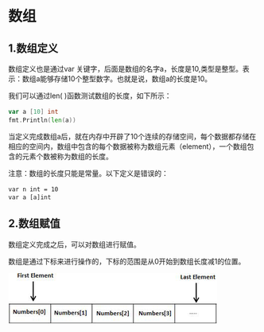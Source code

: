 # 数组

## 1.数组定义

数组定义也是通过var 关键字，后面是数组的名字a，长度是10,类型是整型。表示：数组a能够存储10个整型数字。也就是说，数组a的长度是10。

我们可以通过len( )函数测试数组的长度，如下所示：

```go
var a [10] int
fmt.Println(len(a))
```

当定义完成数组a后，就在内存中开辟了10个连续的存储空间，每个数据都存储在相应的空间内，数组中包含的每个数据被称为数组元素（element），一个数组包含的元素个数被称为数组的长度。

注意：数组的长度只能是常量。以下定义是错误的：

```
var n int = 10
var a [a]int
```

## 2.数组赋值

数组定义完成之后，可以对数组进行赋值。

数组是通过下标来进行操作的，下标的范围是从0开始到数组长度减1的位置。

![](img/图片1.png)